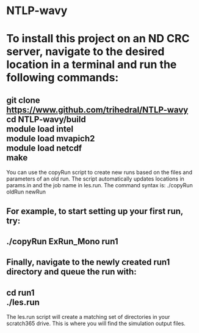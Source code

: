 # NTLP-wavy

To install this project on an ND CRC server, navigate to the desired location
in a terminal and run the following commands:
=============================================================================    
git clone https://www.github.com/trihedral/NTLP-wavy  
cd NTLP-wavy/build  
module load intel  
module load mvapich2  
module load netcdf  
make  
-----------------------------------------------------------------------------  

You can use the copyRun script to create new runs based on the files and
parameters of an old run.  The script automatically updates locations in
params.in and the job name in les.run.  The command syntax is: ./copyRun
oldRun newRun

For example, to start setting up your first run, try:  
-----------------------------------------------------------------------------  
./copyRun ExRun_Mono run1  
-----------------------------------------------------------------------------  

Finally, navigate to the newly created run1 directory and queue the run with:  
-----------------------------------------------------------------------------  
cd run1  
./les.run  
-----------------------------------------------------------------------------  

The les.run script will create a matching set of directories in your scratch365
drive.  This is where you will find the simulation output files.  
